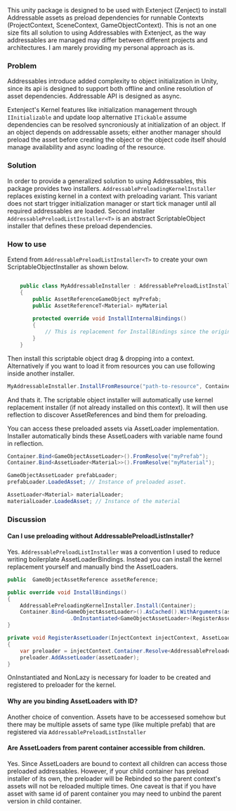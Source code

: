 This unity package is designed to be used with Extenject (Zenject) to install Addressable assets as preload dependencies for runnable Contexts (ProjectContext, SceneContext, GameObjectContext). This is not an one size fits all solution to using Addressables with Extenject, as the way addressables are managed may differ between different projects and architectures. I am marely providing my personal approach as is.

### Problem
Addressables introduce added complexity to object initialization in Unity, since its api is designed to support both offline and online resolution of asset dependencies. Addressable API is designed as async. 

Extenject's Kernel features like initialization management through `IInitializable` and update loop alternative `ITickable` assume dependencies can be resolved syncroniously at initialization of an object. If an object depends on addressable assets; either another manager should preload the asset before creating the object or the object code itself should manage availability and async loading of the resource.

### Solution
In order to provide a generalized solution to using Addressables, this package provides two installers.  `AddressablePreloadingKernelInstaller` replaces existing kernel in a context with preloading variant. This variant does not start trigger initialization manager or start tick manager until all required addressables are loaded. Second installer `AddressablePreloadListInstaller<T>` is an abstract ScriptableObject installer that defines these preload dependencies. 

### How to use
Extend from `AddressablePreloadListInstaller<T>` to create your own ScriptableObjectInstaller as shown below.

```csharp

	public class MyAddressableInstaller : AddressablePreloadListInstaller<MyAddressableInstaller>
    {
        public AssetReferenceGameObject myPrefab;
        public AssetReferenceT<Material> myMaterial
	   
        protected override void InstallInternalBindings()
        {
			// This is replacement for InstallBindings since the original method call is sealed to avoid misconfiguration.
        }
    }

```
Then install this scriptable object  drag & dropping into a context. Alternatively if  you want to load it from resources you can use following inside another installer.
```csharp
MyAddressableInstaller.InstallFromResource("path-to-resource", Container);
```
And thats it. The scriptable object installer will automatically use kernel replacement installer (if not already installed on this context). It will then use reflection to discover AssetReferences and bind them for preloading.

You can access these preloaded assets via AssetLoader implementation. Installer automatically binds these AssetLoaders with variable name found in reflection.
```csharp
Container.Bind<GameObjectAssetLoader>().FromResolve("myPrefab");
Container.Bind<AssetLoader<Material>>().FromResolve("myMaterial");

GameObjectAssetLoader prefabLoader;
prefabLoader.LoadedAsset; // Instance of preloaded asset.

AssetLoader<Material> materialLoader;
materialLoader.LoadedAsset; // Instance of the material
```


### Discussion
#### Can I use preloading without AddressablePreloadListInstaller?
Yes. `AddressablePreloadListInstaller` was a convention I used to reduce writing boilerplate AssetLoaderBindings.  Instead you can install the kernel replacement yourself and manually bind the AssetLoaders.

```csharp
public 	GameObjectAssetReference assetReference;

public override void InstallBindings()
{   
	AddressablePreloadingKernelInstaller.Install(Container);
	Container.Bind<GameObjectAssetLoader>().AsCached().WithArguments(assetReference)
					.OnInstantiated<GameObjectAssetLoader>(RegisterAssetLoader).NonLazy();
}

private void RegisterAssetLoader(InjectContext injectContext, AssetLoader assetLoader)
{
	var preloader = injectContext.Container.Resolve<AddressablePreloader>();
	preloader.AddAssetLoader(assetLoader);
}
```

OnInstantiated and NonLazy is necessary for loader to be created and registered to preloader for the kernel.

#### Why are you binding AssetLoaders with ID?
Another choice of convention. Assets have to be accessesed somehow but there may be multiple assets of same type (like multiple prefab) that are registered via `AddressablePreloadListInstaller`

#### Are AssetLoaders from parent container accessible from children. 
Yes. Since AssetLoaders are bound to context all children can access those preloaded addressables. However, if your child container has preload installer of its own, the preloader will be Rebinded so the parent context's assets will not be reloaded multiple times. One caveat is that if you have asset with same id of parent container you may need to unbind the parent version in child container.

